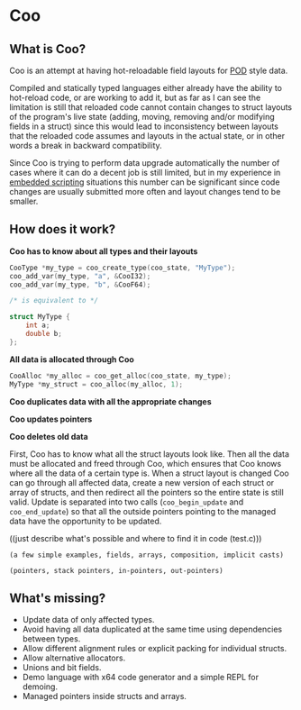 # Coo

## What is Coo?

Coo is an attempt at having hot-reloadable field layouts for [POD](https://en.wikipedia.org/wiki/Passive_data_structure) style data.

Compiled and statically typed languages either already have the ability to hot-reload code, or are working to add it, but as far as I can see the limitation is still that reloaded code cannot contain changes to struct layouts of the program's live state (adding, moving, removing and/or modifying fields in a struct) since this would lead to inconsistency between layouts that the reloaded code assumes and layouts in the actual state, or in other words a break in backward compatibility.

Since Coo is trying to perform data upgrade automatically the number of cases where it can do a decent job is still limited, but in my experience in [embedded scripting](https://en.wikipedia.org/wiki/Scripting_language#Extension/embeddable_languages) situations this number can be significant since code changes are usually submitted more often and layout changes tend to be smaller.

## How does it work?

**Coo has to know about all types and their layouts**

```C
CooType *my_type = coo_create_type(coo_state, "MyType");
coo_add_var(my_type, "a", &CooI32);
coo_add_var(my_type, "b", &CooF64);

/* is equivalent to */

struct MyType {
    int a;
    double b;
};
```
**All data is allocated through Coo**

```C
CooAlloc *my_alloc = coo_get_alloc(coo_state, my_type);
MyType *my_struct = coo_alloc(my_alloc, 1);
```

**Coo duplicates data with all the appropriate changes**

**Coo updates pointers**

**Coo deletes old data**

First, Coo has to know what all the struct layouts look like. Then all the data must be allocated and freed through Coo, which ensures that Coo knows where all the data of a certain type is. When a struct layout is changed Coo can go through all affected data, create a new version of each struct or array of structs, and then redirect all the pointers so the entire state is still valid. Update is separated into two calls (```coo_begin_update``` and ```coo_end_update```) so that all the outside pointers pointing to the managed data have the opportunity to be updated.

((just describe what's possible and where to find it in code (test.c)))

    (a few simple examples, fields, arrays, composition, implicit casts)

    (pointers, stack pointers, in-pointers, out-pointers)

## What's missing?

* Update data of only affected types.
* Avoid having all data duplicated at the same time using dependencies between types.
* Allow different alignment rules or explicit packing for individual structs.
* Allow alternative allocators.
* Unions and bit fields.
* Demo language with x64 code generator and a simple REPL for demoing.
* Managed pointers inside structs and arrays.
